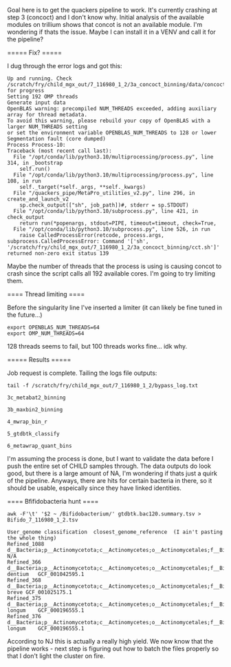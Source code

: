 Goal here is to get the quackers pipeline to work. It's currently crashing at step 3 (concoct) and I don't know why. Initial analysis of the available modules on trillium shows that concot is not an 
available module. I'm wondering if thats the issue. Maybe I can install it in a VENV and call it for the pipeline?

===== Fix? =====

I dug through the error logs and got this:

```
Up and running. Check /scratch/fry/child_mgx_out/7_116980_1_2/3a_concoct_binning/data/concoct_run_log.txt for progress
Setting 192 OMP threads
Generate input data
OpenBLAS warning: precompiled NUM_THREADS exceeded, adding auxiliary array for thread metadata.
To avoid this warning, please rebuild your copy of OpenBLAS with a larger NUM_THREADS setting
or set the environment variable OPENBLAS_NUM_THREADS to 128 or lower
Segmentation fault (core dumped)
Process Process-10:
Traceback (most recent call last):
  File "/opt/conda/lib/python3.10/multiprocessing/process.py", line 314, in _bootstrap
    self.run()
  File "/opt/conda/lib/python3.10/multiprocessing/process.py", line 108, in run
    self._target(*self._args, **self._kwargs)
  File "/quackers_pipe/MetaPro_utilities_v2.py", line 296, in create_and_launch_v2
    sp.check_output(["sh", job_path])#, stderr = sp.STDOUT)
  File "/opt/conda/lib/python3.10/subprocess.py", line 421, in check_output
    return run(*popenargs, stdout=PIPE, timeout=timeout, check=True,
  File "/opt/conda/lib/python3.10/subprocess.py", line 526, in run
    raise CalledProcessError(retcode, process.args,
subprocess.CalledProcessError: Command '['sh', '/scratch/fry/child_mgx_out/7_116980_1_2/3a_concoct_binning/cct.sh']' returned non-zero exit status 139
```
Maybe the number of threads that the process is using is causing concot to crash since the script calls all 192 available cores. I'm going to try limiting them. 

==== Thread limiting ====

Before the singularity line I've inserted a limiter (it can likely be fine tuned in the future...)

```
export OPENBLAS_NUM_THREADS=64
export OMP_NUM_THREADS=64
```

128 threads seems to fail, but 100 threads works fine... idk why. 

===== Results =====

Job request is complete. Tailing the logs file outputs:

```
tail -f /scratch/fry/child_mgx_out/7_116980_1_2/bypass_log.txt

3c_metabat2_binning

3b_maxbin2_binning

4_mwrap_bin_r

5_gtdbtk_classify

6_metawrap_quant_bins
```
I'm assuming the process is done, but I want to validate the data before I push the entire set of CHILD samples through. The data outputs do look good, but there is a large amount of NA, I'm wondering if thats just a quirk of the pipeline. Anyways, there are hits for certain bacteria in there, so it should be usable, espeically since they have linked identities. 

==== Bfifidobacteria hunt ====
```
awk -F'\t' '$2 ~ /Bifidobacterium/' gtdbtk.bac120.summary.tsv > Bifido_7_116980_1_2.tsv
```
```
User_genome	classification	closest_genome_reference  (I ain't pasting the whole thing) 
Refined_1088	d__Bacteria;p__Actinomycetota;c__Actinomycetes;o__Actinomycetales;f__Bifidobacteriaceae;g__Bifidobacterium;s__	N/A
Refined_366	d__Bacteria;p__Actinomycetota;c__Actinomycetes;o__Actinomycetales;f__Bifidobacteriaceae;g__Bifidobacterium;s__Bifidobacterium dentium	GCF_001042595.1
Refined_368	d__Bacteria;p__Actinomycetota;c__Actinomycetes;o__Actinomycetales;f__Bifidobacteriaceae;g__Bifidobacterium;s__Bifidobacterium breve	GCF_001025175.1
Refined_375	d__Bacteria;p__Actinomycetota;c__Actinomycetes;o__Actinomycetales;f__Bifidobacteriaceae;g__Bifidobacterium;s__Bifidobacterium longum	GCF_000196555.1
Refined_376	d__Bacteria;p__Actinomycetota;c__Actinomycetes;o__Actinomycetales;f__Bifidobacteriaceae;g__Bifidobacterium;s__Bifidobacterium longum	GCF_000196555.1
```
According to NJ this is actually a really high yield. We now know that the pipeline works - next step is figuring out how to batch the files properly so that I don't light the cluster on fire.
